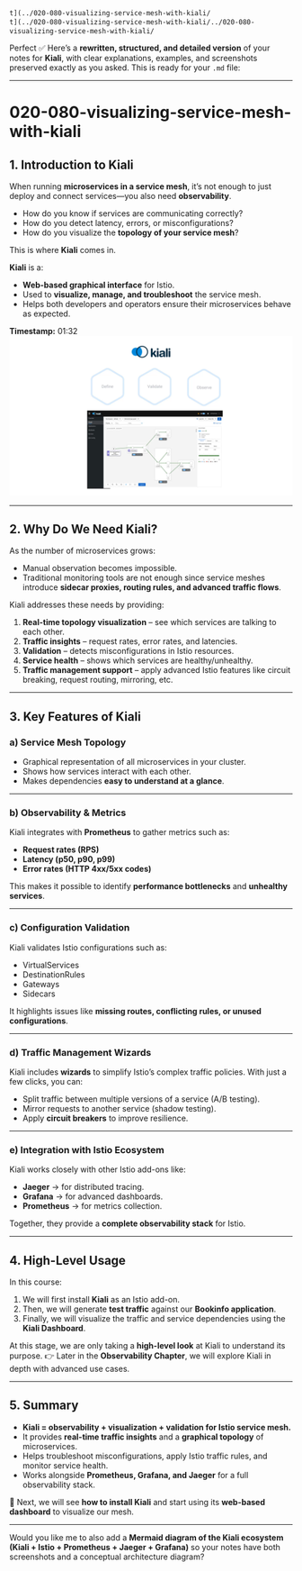 
 ```
t](../020-080-visualizing-service-mesh-with-kiali/
t](../020-080-visualizing-service-mesh-with-kiali/../020-080-visualizing-service-mesh-with-kiali/
```

Perfect ✅
Here’s a **rewritten, structured, and detailed version** of your notes for **Kiali**, with clear explanations, examples, and screenshots preserved exactly as you asked. This is ready for your `.md` file:

---

# 020-080-visualizing-service-mesh-with-kiali

## 1. Introduction to Kiali

When running **microservices in a service mesh**, it’s not enough to just deploy and connect services—you also need **observability**.

* How do you know if services are communicating correctly?
* How do you detect latency, errors, or misconfigurations?
* How do you visualize the **topology of your service mesh**?

This is where **Kiali** comes in.

**Kiali** is a:

* **Web-based graphical interface** for Istio.
* Used to **visualize, manage, and troubleshoot** the service mesh.
* Helps both developers and operators ensure their microservices behave as expected.

**Timestamp:** 01:32
![Screenshot](../020-080-visualizing-service-mesh-with-kiali/01_32_196.png)

---

## 2. Why Do We Need Kiali?

As the number of microservices grows:

* Manual observation becomes impossible.
* Traditional monitoring tools are not enough since service meshes introduce **sidecar proxies, routing rules, and advanced traffic flows**.

Kiali addresses these needs by providing:

1. **Real-time topology visualization** – see which services are talking to each other.
2. **Traffic insights** – request rates, error rates, and latencies.
3. **Validation** – detects misconfigurations in Istio resources.
4. **Service health** – shows which services are healthy/unhealthy.
5. **Traffic management support** – apply advanced Istio features like circuit breaking, request routing, mirroring, etc.

---

## 3. Key Features of Kiali

### a) Service Mesh Topology

* Graphical representation of all microservices in your cluster.
* Shows how services interact with each other.
* Makes dependencies **easy to understand at a glance**.

---

### b) Observability & Metrics

Kiali integrates with **Prometheus** to gather metrics such as:

* **Request rates (RPS)**
* **Latency (p50, p90, p99)**
* **Error rates (HTTP 4xx/5xx codes)**

This makes it possible to identify **performance bottlenecks** and **unhealthy services**.

---

### c) Configuration Validation

Kiali validates Istio configurations such as:

* VirtualServices
* DestinationRules
* Gateways
* Sidecars

It highlights issues like **missing routes, conflicting rules, or unused configurations**.

---

### d) Traffic Management Wizards

Kiali includes **wizards** to simplify Istio’s complex traffic policies. With just a few clicks, you can:

* Split traffic between multiple versions of a service (A/B testing).
* Mirror requests to another service (shadow testing).
* Apply **circuit breakers** to improve resilience.

---

### e) Integration with Istio Ecosystem

Kiali works closely with other Istio add-ons like:

* **Jaeger** → for distributed tracing.
* **Grafana** → for advanced dashboards.
* **Prometheus** → for metrics collection.

Together, they provide a **complete observability stack** for Istio.

---

## 4. High-Level Usage

In this course:

1. We will first install **Kiali** as an Istio add-on.
2. Then, we will generate **test traffic** against our **Bookinfo application**.
3. Finally, we will visualize the traffic and service dependencies using the **Kiali Dashboard**.

At this stage, we are only taking a **high-level look** at Kiali to understand its purpose.
👉 Later in the **Observability Chapter**, we will explore Kiali in depth with advanced use cases.

---

## 5. Summary

* **Kiali = observability + visualization + validation for Istio service mesh.**
* It provides **real-time traffic insights** and a **graphical topology** of microservices.
* Helps troubleshoot misconfigurations, apply Istio traffic rules, and monitor service health.
* Works alongside **Prometheus, Grafana, and Jaeger** for a full observability stack.

🚀 Next, we will see **how to install Kiali** and start using its **web-based dashboard** to visualize our mesh.

---

Would you like me to also add a **Mermaid diagram of the Kiali ecosystem (Kiali + Istio + Prometheus + Jaeger + Grafana)** so your notes have both screenshots and a conceptual architecture diagram?
